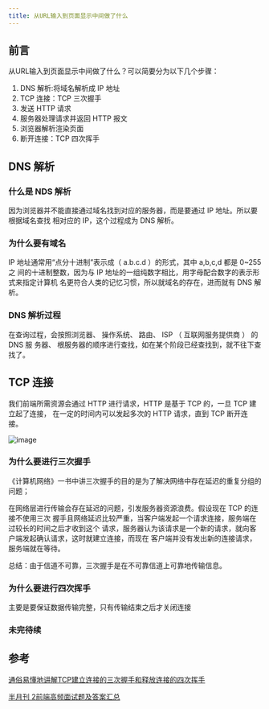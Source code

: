 ```yaml
---
title: 从URL输入到页面显示中间做了什么
---
```


## 前言
从URL输入到页面显示中间做了什么？可以简要分为以下几个步骤：

1. DNS 解析:将域名解析成 IP 地址
2. TCP 连接：TCP 三次握手
3. 发送 HTTP 请求
4. 服务器处理请求并返回 HTTP 报文
5. 浏览器解析渲染页面
6. 断开连接：TCP 四次挥手

## DNS 解析

### 什么是 NDS 解析
因为浏览器并不能直接通过域名找到对应的服务器，而是要通过 IP 地址。所以要根据域名查找
相对应的 IP，这个过程成为 DNS 解析。

### 为什么要有域名
IP 地址通常用“点分十进制”表示成（ a.b.c.d ）的形式，其中 a,b,c,d 都是 0~255 之
间的十进制整数，因为与 IP 地址的一组纯数字相比，用字母配合数字的表示形式来指定计算机
名更符合人类的记忆习惯，所以就域名的存在，进而就有 DNS 解析。

### DNS 解析过程
在查询过程，会按照浏览器、 操作系统、 路由、 ISP （ 互联网服务提供商 ） 的 DNS 服
务器、 根服务器的顺序进行查找，如在某个阶段已经查找到，就不往下查找了。

## TCP 连接
我们前端所需资源会通过 HTTP 进行请求，HTTP 是基于 TCP 的，一旦 TCP 建立起了连接，
在一定的时间内可以发起多次的 HTTP 请求，直到 TCP 断开连接。

![image](https://gitee.com/liulijian/picture/raw/d3a8c4ca9fdbb4111b91fa17a21c3bf24b1d87fe/other/tcp/tcp-3%E6%AC%A1%E6%8F%A1%E6%89%8B%E4%B8%8E4%E6%AC%A1%E6%8C%A5%E6%89%8B.png)

### 为什么要进行三次握手
《计算机网络》一书中讲三次握手的目的是为了解决网络中存在延迟的重复分组的问题；

在网络层进行传输会存在延迟的问题，引发服务器资源浪费。假设现在 TCP 的连接不使用三次
握手且网络延迟比较严重，当客户端发起一个请求连接，服务端在过较长的时间之后才收到这个
请求，服务器认为该请求是一个新的请求，就向客户端发起确认请求，这时就建立连接，而现在
客户端并没有发出新的连接请求，服务端就在等待。

总结：由于信道不可靠，三次握手是在不可靠信道上可靠地传输信息。

### 为什么要进行四次挥手
主要是要保证数据传输完整，只有传输结束之后才关闭连接

### 未完待续

## 参考
[通俗易懂地讲解TCP建立连接的三次握手和释放连接的四次挥手](https://www.cnblogs.com/xiaoming0601/p/6001021.html)

[半月刊 2前端高频面试题及答案汇总](https://juejin.im/post/5c7bd72ef265da2de80f7f17)
